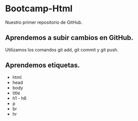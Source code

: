# Bootcamp-Html

Nuestro primer repositorio de GitHub.

## Aprendemos a subir cambios en GitHub.

Utilizamos los comandos git add, git commit y git push.

## Aprendemos etiquetas.
- html
- head 
- body 
- title
- h1 - h6
- p
- br
- hr